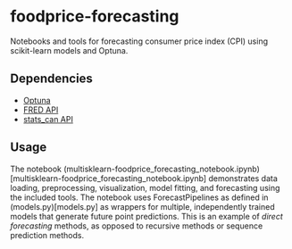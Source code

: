 # foodprice-forecasting

Notebooks and tools for forecasting consumer price index (CPI) using scikit-learn models and Optuna.

## Dependencies

- [Optuna](https://optuna.org/)
- [FRED API](https://pypi.org/project/fredapi/)
- [stats_can API](https://github.com/ianepreston/stats_can)

## Usage

The notebook (multisklearn-foodprice_forecasting_notebook.ipynb)[multisklearn-foodprice_forecasting_notebook.ipynb] demonstrates data loading, preprocessing, visualization, model fitting, and forecasting using the included tools. The notebook uses ForecastPipelines as defined in (models.py)[models.py] as wrappers for multiple, independently trained models that generate future point predictions. This is an example of _direct forecasting_ methods, as opposed to recursive methods or sequence prediction methods. 

